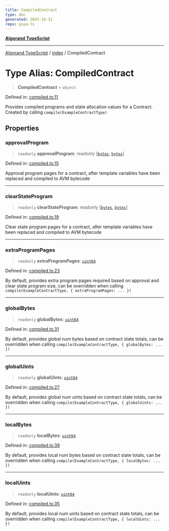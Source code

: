 ```yaml
---
title: CompiledContract
type: doc
generated: 2025-10-31
repo: puya-ts
---
```

[**Algorand TypeScript**](../../README.md)

***

[Algorand TypeScript](../../modules.md) / [index](../README.md) / CompiledContract

# Type Alias: CompiledContract

> **CompiledContract** = `object`

Defined in: [compiled.ts:11](https://github.com/algorandfoundation/puya-ts/blob/main/packages/algo-ts/src/compiled.ts#L11)

Provides compiled programs and state allocation values for a Contract. Created by calling `compile(ExampleContractType)`

## Properties

### approvalProgram

> `readonly` **approvalProgram**: readonly \[[`bytes`](bytes.md), [`bytes`](bytes.md)\]

Defined in: [compiled.ts:15](https://github.com/algorandfoundation/puya-ts/blob/main/packages/algo-ts/src/compiled.ts#L15)

Approval program pages for a contract, after template variables have been replaced and compiled to AVM bytecode

***

### clearStateProgram

> `readonly` **clearStateProgram**: readonly \[[`bytes`](bytes.md), [`bytes`](bytes.md)\]

Defined in: [compiled.ts:19](https://github.com/algorandfoundation/puya-ts/blob/main/packages/algo-ts/src/compiled.ts#L19)

Clear state program pages for a contract, after template variables have been replaced and compiled to AVM bytecode

***

### extraProgramPages

> `readonly` **extraProgramPages**: [`uint64`](uint64.md)

Defined in: [compiled.ts:23](https://github.com/algorandfoundation/puya-ts/blob/main/packages/algo-ts/src/compiled.ts#L23)

By default, provides extra program pages required based on approval and clear state program size, can be overridden when calling `compile(ExampleContractType, { extraProgramPages: ... })`

***

### globalBytes

> `readonly` **globalBytes**: [`uint64`](uint64.md)

Defined in: [compiled.ts:31](https://github.com/algorandfoundation/puya-ts/blob/main/packages/algo-ts/src/compiled.ts#L31)

By default, provides global num bytes based on contract state totals, can be overridden when calling `compile(ExampleContractType, { globalBytes: ... })`

***

### globalUints

> `readonly` **globalUints**: [`uint64`](uint64.md)

Defined in: [compiled.ts:27](https://github.com/algorandfoundation/puya-ts/blob/main/packages/algo-ts/src/compiled.ts#L27)

By default, provides global num uints based on contract state totals, can be overridden when calling `compile(ExampleContractType, { globalUints: ... })`

***

### localBytes

> `readonly` **localBytes**: [`uint64`](uint64.md)

Defined in: [compiled.ts:39](https://github.com/algorandfoundation/puya-ts/blob/main/packages/algo-ts/src/compiled.ts#L39)

By default, provides local num bytes based on contract state totals, can be overridden  when calling `compile(ExampleContractType, { localBytes: ... })`

***

### localUints

> `readonly` **localUints**: [`uint64`](uint64.md)

Defined in: [compiled.ts:35](https://github.com/algorandfoundation/puya-ts/blob/main/packages/algo-ts/src/compiled.ts#L35)

By default, provides local num uints based on contract state totals, can be overridden when calling `compile(ExampleContractType, { localUints: ... })`
